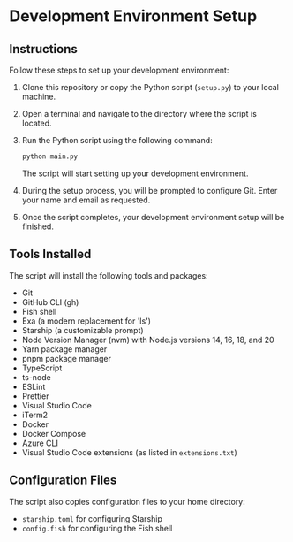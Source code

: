# Development Environment Setup

## Instructions

Follow these steps to set up your development environment:

1. Clone this repository or copy the Python script (`setup.py`) to your local machine.

2. Open a terminal and navigate to the directory where the script is located.

3. Run the Python script using the following command:

   ```bash
   python main.py
   ```

   The script will start setting up your development environment.

4. During the setup process, you will be prompted to configure Git. Enter your name and email as requested.

5. Once the script completes, your development environment setup will be finished.

## Tools Installed

The script will install the following tools and packages:

- Git
- GitHub CLI (gh)
- Fish shell
- Exa (a modern replacement for 'ls')
- Starship (a customizable prompt)
- Node Version Manager (nvm) with Node.js versions 14, 16, 18, and 20
- Yarn package manager
- pnpm package manager
- TypeScript
- ts-node
- ESLint
- Prettier
- Visual Studio Code
- iTerm2
- Docker
- Docker Compose
- Azure CLI
- Visual Studio Code extensions (as listed in `extensions.txt`)

## Configuration Files

The script also copies configuration files to your home directory:

- `starship.toml` for configuring Starship
- `config.fish` for configuring the Fish shell

